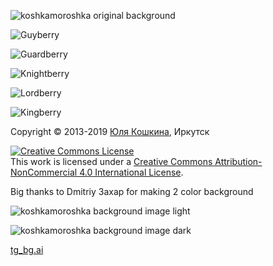 <img src="2.png" alt="koshkamoroshka original background"><br>

<img src="5.png" alt="Guyberry"><br>

<img src="КЛУБНИЧКА.png" alt="Guardberry"><br>

<img src="КРЫЖОВНИЧЕК.png" alt="Knightberry"><br>

<img src="ЕЖЕВИЧКА4.png" alt="Lordberry"><br>

<img src="МОРОШЕЧКА.png" alt="Kingberry"><br>

Copyright © 2013-2019 [Юля Кошкина](https://vk.com/koshkamoroshka), Иркутск

<a rel="license" href="http://creativecommons.org/licenses/by-nc/4.0/"><img alt="Creative Commons License" style="border-width:0" src="https://i.creativecommons.org/l/by-nc/4.0/80x15.png" /></a><br />This work is licensed under a <a rel="license" href="http://creativecommons.org/licenses/by-nc/4.0/">Creative Commons Attribution-NonCommercial 4.0 International License</a>.

Big thanks to Dmitriy 3axap for making 2 color background

<img src="tg_bg-01.png" alt="koshkamoroshka background image light"><br>

<img src="tg_bg-02.png" alt="koshkamoroshka background image dark"><br>

<a href="tg_bg.ai">tg_bg.ai</a><br>
